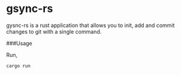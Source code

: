 <h1>gsync-rs</h1>

gysnc-rs is a rust application that allows you to init, add and commit changes to git with a single command. 

###Usage

Run, 
```
cargo run
```

